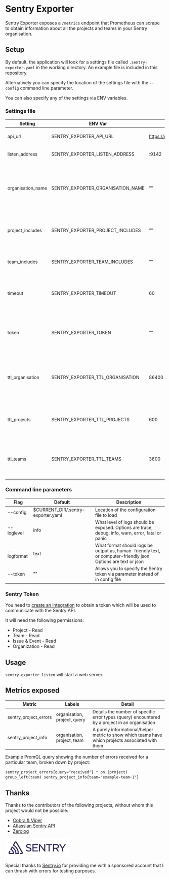 # Sentry Exporter

Sentry Exporter exposes a `/metrics` endpoint that Prometheus can scrape to obtain information about all the projects and teams in your Sentry organisation.

## Setup

By default, the application will look for a settings file called `.sentry-exporter.yaml` in the working directory.  An example file is included in this repository.

Alternatively you can specify the location of the settings file with the `--config` command line parameter.

You can also specify any of the settings via ENV variables.

### Settings file

| Setting | ENV Var | Default | Description |
| ------- | ------- | ------- | ----------- |
| api_url | SENTRY_EXPORTER_API_URL | https://sentry.io/api/0/ | URL that points to your Sentry API
| listen_address | SENTRY_EXPORTER_LISTEN_ADDRESS | :9142 | Address to start the web server on
| organisation_name | SENTRY_EXPORTER_ORGANISATION_NAME | "" | This is a **required** setting. The organisation slug for your account.  This is queried to extract a list of teams
| project_includes | SENTRY_EXPORTER_PROJECT_INCLUDES | "" | Comma separated list of project slugs to include in the export
| team_includes | SENTRY_EXPORTER_TEAM_INCLUDES | "" | Comma separated list of team slugs to include in the export
| timeout | SENTRY_EXPORTER_TIMEOUT | 60 | The maximum amount of seconds to wait for the Sentry API to respond
| token | SENTRY_EXPORTER_TOKEN | "" | This is a **required** setting. It allows communication with the Sentry API. More details below
| ttl_organisation | SENTRY_EXPORTER_TTL_ORGANISATION | 86400 | The duration in seconds to hold organisation information in memory (no request to Sentry)
| ttl_projects | SENTRY_EXPORTER_TTL_PROJECTS | 600 | The duration in seconds to hold project information in memory (no request to Sentry)
| ttl_teams | SENTRY_EXPORTER_TTL_TEAMS | 3600 | The duration in seconds to hold team information in memory (no request to Sentry)


### Command line parameters

| Flag | Default | Description |
| ---- | ------- | ----------- |
| --config | $CURRENT_DIR/.sentry-exporter.yaml | Location of the configuration file to load
| --loglevel | info | What level of logs should be exposed.  Options are trace, debug, info, warn, error, fatal or panic
| --logformat | text | What format should logs be output as, human-friendly text, or computer-friendly json. Options are text or json
| --token | "" | Allows you to specify the Sentry token via parameter instead of in config file


### Sentry Token

You need to [create an integration](https://blog.sentry.io/2019/08/21/sentrys-internal-integrations-build-internal-tools-that-fit-your-workflow) to obtain a token which will be used to communicate with the Sentry API.

It will need the following permissions:
* Project - Read
* Team - Read
* Issue & Event - Read
* Organization - Read

## Usage

`sentry-exporter listen` will start a web server.

## Metrics exposed

| Metric | Labels | Detail |
| ------ | ------ | ------ |
| sentry_project_errors | organisation, project, query | Details the number of specific error types (query) encountered by a project in an organisation
| sentry_project_info | organisation, project, team | A purely informational/helper metric to show which teams have which projects associated with them

Example PromQL query showing the number of errors received for a particular team, broken down by project:
```
sentry_project_errors{query="received"} * on (project) group_left(team) sentry_project_info{team="example-team-1"}
```


## Thanks

Thanks to the contributors of the following projects, without whom this project would not be possible:
* [Cobra & Viper](https://github.com/spf13/cobra)
* [Atlassian Sentry API](https://github.com/atlassian/go-sentry-api)
* [Zerolog](https://github.com/rs/zerolog)


[![Sentry](assets//sentry-wordmark-dark-202x60.png "Sentry")](https://sentry.io/)

Special thanks to [Sentry.io](https://sentry.io/) for providing me with a sponsored account that I can thrash with errors for testing purposes.
